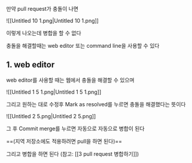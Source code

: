 만약 pull request가 충돌이 나면

![[Untitled 10 1.png|Untitled 10 1.png]]

이렇게 나오는데 병합을 할 수 없다

충돌을 해결할때는 web editor 또는 command line을 사용할 수 있다

## 1. web editor

web editor를 사용할 때는 웹에서 충돌을 해결할 수 있으며

![[Untitled 1 5 1.png|Untitled 1 5 1.png]]

그리고 원하는 대로 수정후 Mark as resolved를 누르면 충돌을 해결했다는 뜻이다

![[Untitled 2 5.png|Untitled 2 5.png]]

그 후 Commit merge를 누르면 자동으로 자동으로 병합이 된다

==(지역 저장소에도 적용하려면 pull을 하면 된다)==

그리고 병합을 하면 된다 (참고: [[3 pull request 병합하기]])